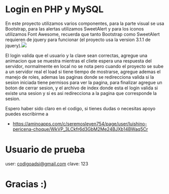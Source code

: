 # Login en PHP y MySQL

En este proyecto utilizamos varios componentes, para la parte visual se usa Bootstrap, para las alertas utilizamos SweetAlert y para los iconos utilizamos Font Awesome, recuerda que tanto Bootstrap como SweetAlert requieren de jquery para funcionar (el proyecto usa la version 3.1.1 de jquery).[![](https://3.bp.blogspot.com/-ZOhb8Hkzzzs/XHjDtuP0BcI/AAAAAAAAN1M/0lFpbtg7CLU3WzrWOlius9z9OkrLkSQ-ACLcBGAs/s1600/Login.png)](https://www.lpericena.tk/2018/06/login-y-registro-con-php-y-base-de.html)

El login valida que el usuario y la clave sean correctas, agregue una animacion que se muestra mientras el cliete espera una respuesta del servidor, normalmente en local no se nota pero cuando el proyecto se sube a un servidor real el load si tiene tiempo de mostrarse, agregue ademas el manejo de roles, ademas las paginas donde se redirecciona valida si la sesion iniciada tiene permisos para ver la pagina, para finalizar agregue un boton de cerrar sesion, y el archivo de index donde esta el login valida si existe una sesion y si es asi redirecciona a la pagina que corresponde la sesion. 

Espero haber sido claro en el codigo, si tienes dudas o necesitas apoyo puedes escribirme a
- https://aminoapps.com/c/seremosleyen754/page/user/luishino-pericena-choque/WkVP_3LCkfr6d3GbM2Me24BJXb14BWaq5Cr

# Usuario de prueba
user:  codigoadsi@gmail.com 
clave: 123

# Gracias :) 
